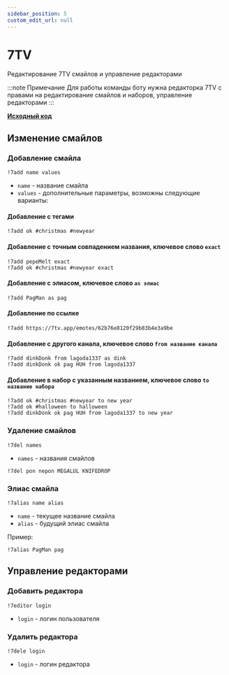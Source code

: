 ```yaml
---
sidebar_position: 5
custom_edit_url: null
---
```


# 7TV

Редактирование 7TV смайлов и управление редакторами

:::note Примечание
Для работы команды боту нужна редакторка 7TV с правами на редактирование смайлов и наборов, управление редакторами
:::

**[Исходный код](https://github.com/Relanit/ModBoty/blob/master/ModBoty/cogs/7tv.py)**


## Изменение смайлов

### Добавление смайла
`!7add name values`
- `name` - название смайла
- `values` - дополнительные параметры, возможны следующие варианты:

#### Добавление с тегами

    !7add ok #christmas #newyear


#### Добавление с точным совпадением названия, ключевое слово `exact`

    !7add pepeMelt exact
    !7add ok #christmas #newyear exact


#### Добавление с элиасом, ключевое слово `as элиас`

    !7add PagMan as pag

#### Добавление по ссылке

    !7add https://7tv.app/emotes/62b76e8120f29b83b4e3a9be
 

#### Добавление с другого канала, ключевое слово `from название канала`

    !7add dinkDonk from lagoda1337 as dink
    !7add dinkDonk ok pag HUH from lagoda1337


#### Добавление в набор с указанным названием, ключевое слово `to название набора`

    !7add ok #christmas #newyear to new year
    !7add ok #halloween to halloween
    !7add dinkDonk ok pag HUH from lagoda1337 to new year


### Удаление смайлов
`!7del names`
- `names` - названия смайлов

```
!7del pon nepon MEGALUL KNIFEDROP
```

### Элиас смайла
`!7alias name alias`
- `name` - текущее название смайла
- `alias` - будущий элиас смайла

Пример:
```
!7alias PagMan pag
```

## Управление редакторами

### Добавить редактора
`!7editor login`
- `login` - логин пользователя

### Удалить редактора
`!7dele login`
- `login` - логин редактора
